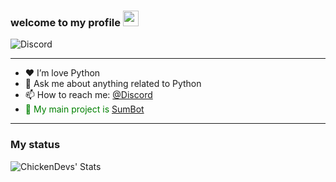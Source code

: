 ### welcome to my **profile** <a href="https://www.gautamkrishnar.com/"><img src="https://media.giphy.com/media/hvRJCLFzcasrR4ia7z/giphy.gif" width="25px"></a>

![Discord](https://discord.c99.nl/widget/theme-1/750376850768789534.png)

---

- ❤ I’m love Python 
- 💬 Ask me about anything related to Python
- 📫 How to reach me: [@Discord](https://discord.com/channels/@me/750376850768789534)
-  <span style="color: green"> 🗻 My main project is [SumBot](https://github.com/SumBot/SumBot) </span>

---

### My status

<img align="left" alt="ChickenDevs' Stats" src="https://github-readme-stats.vercel.app/api?username=HazemMeqdad&count_private=true&show_icons=true&theme=radical">



